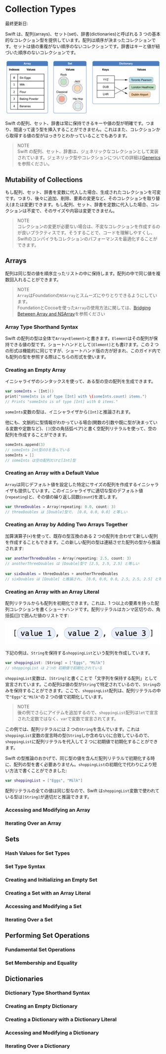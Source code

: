# Collection Types

最終更新日:

Swift は、配列(arrays)、セット(set)、辞書(dictionaries)と呼ばれる 3 つの基本的なコレクション型を提供しています。配列は順序が決まったコレクションです。セットは値の重複がない順序のないコレクションです。辞書はキーと値が紐づいた順序のないコレクションです。

![Collection Types](./../.gitbook/assets/collectiontypes_intro_2x.png)

Swift の配列、セット、辞書は常に保持できるキーや値の型が明確です。つまり、間違って違う型を挿入することができません。これはまた、コレクションから取得する値の型がはっきりとわかっていることでもあります。

> NOTE  
> Swift の配列、セット、辞書は、ジェネリックなコレクションとして実装されています。ジェネリック型やコレクションについての詳細は[Generics](./generics.md)を参照ください。

## Mutability of Collections

もし配列、セット、辞書を変数に代入した場合、生成されたコレクションを可変です。つまり、後々に追加、削除、要素の変更など、そのコレクションを取り替え(または変更)できます。もし配列、セット、辞書を定数に代入した場合、コレクションは不変で、そのサイズや内容は変更できません。

> NOTE  
> コレクションの変更が必要ない場合は、不変なコレクションを作成するのが良いプラクティスです。そうすることで、コードを理解しやすくし、Swiftのコンパイラもコレクションのパフォーマンスを最適化することができます。

## Arrays

配列は同じ型の値を順序立ったリストの中に保持します。配列の中で同じ値を複数回入れることができます。

> NOTE  
> `Array`はFoundationの`NSArray`とスムーズにやりとりできるようにしています。  
> FoundationとCocoaを使った`Array`の使用方法に関しては、[Bridging Between Array and NSArray](https://developer.apple.com/documentation/swift/array#2846730)を参照ください

### Array Type Shorthand Syntax

Swift の配列の型は全体で`Array<Element>`と書きます。`Element`はその配列が保持できる値の型です。ショートハンドとして`[Element]`とも書けます。この 2 つの形式は機能的に同じですが、ショートハンド版の方が好まれ、このガイド内でも配列の型を参照する際はこちらの形式を使います。

### Creating an Empty Array

イニシャライザのシンタックスを使って、ある型の空の配列を生成できます。

```swift
var someInts = [Int]()
print("someInts is of type [Int] with \(someInts.count) items.")
// Prints "someInts is of type [Int] with 0 items."
```

`someInts`変数の型は、イニシャライザから`[Int]`と推論されます。

他にも、文脈的に型情報がわかっている場合(関数の引数や既に型が決まっている変数や定数など)、`[]`(空の角括弧ペア)と書く空配列リテラルを使って、空の配列を作成することができます。

```swift
someInts.append(3)
// someInts Int型の3を含んでいる
someInts = []
// someInts は空の配列だけど[Int]型
```

### Creating an Array with a Default Value

`Array`は同じデフォルト値を設定した特定にサイズの配列を作成するイニシャライザも提供しています。このイニシャライザに適切な型のデフォルト値(`repeating`)と、その値の繰り返し回数(`count`)を渡します。

```swift
var threeDoubles = Array(repeating: 0.0, count: 3)
// threeDoubles は [Double]型で、 [0.0, 0.0, 0.0] と等しい
```

### Creating an Array by Adding Two Arrays Together

加算演算子(`+`)を使って、既存の型互換のある 2 つの配列を合わせて新しい配列を作成することもできます。この新しい配列の型は連結させた配列の型から推論されます:

```swift
var anotherThreeDoubles = Array(repeating: 2.5, count: 3)
// anotherThreeDoubles は [Double]型で [2.5, 2.5, 2.5] と等しい

var sixDoubles = threeDoubles + anotherThreeDoubles
// sixDoubles は [Double] と推論され、 [0.0, 0.0, 0.0, 2.5, 2.5, 2.5] と等しい
```

### Creating an Array with an Array Literal

配列リテラルからも配列を初期化できます。これは、1 つ以上の要素を持った配列コレクションを書くショートハンドです。配列リテラルはカンマ区切りの、角括弧([])で囲んだ値のリストです:

![Array Literal](./../.gitbook/assets/arrayliteral_2x.png)

下記の例は、`String`を保持する`shoppingList`という配列を作成しています。

```swift
var shoppingList: [String] = ["Eggs", "Milk"]
// shoppingList は 2つの 初期値で初期化されている
```

`shoppingList`変数は、`[String]`と書くことで「文字列を保持する配列」として宣言されています。この配列は値の型が`String`で特定されているので、`String`のみを保持することができます。ここで、`shoppingList`配列は、配列リテラルの中で`"Eggs"`と`"Milk"`の 2 つの値で初期化しています。

> NOTE  
> 後の例でさらにアイテムを追加するので、`shoppingList`配列は`let`で宣言された定数ではなく、`var`で変数で宣言されてます。

この例では、配列リテラルには 2 つの`String`を含んでいます。これは`shoppingList`変数の宣言時の型(`String`しか含めない)に合致しているので、`shoppingList`に配列リテラルを代入して 2 つに初期値で初期化することができます。

Swift の型推論のおかげで、同じ型の値を含んだ配列リテラルで初期化する時に、配列の型を書く必要ありません。`shoppingList`の初期化で代わりにより短い方法で書くことができました:

```swift
var shoppingList = ["Eggs", "Milk"]
```

配列リテラルの全ての値は同じ型なので、Swift は`shoppingList`変数で使われている型は`[String]`が適切だと推論できます。

### Accessing and Modifying an Array

### Iterating Over an Array

## Sets

### Hash Values for Set Types

### Set Type Syntax

### Creating and Initializing an Empty Set

### Creating a Set with an Array Literal

### Accessing and Modifying a Set

### Iterating Over a Set

## Performing Set Operations

### Fundamental Set Operations

### Set Membership and Equality

## Dictionaries

### Dictionary Type Shorthand Syntax

### Creating an Empty Dictionary

### Creating a Dictionary with a Dictionary Literal

### Accessing and Modifying a Dictionary

### Iterating Over a Dictionary